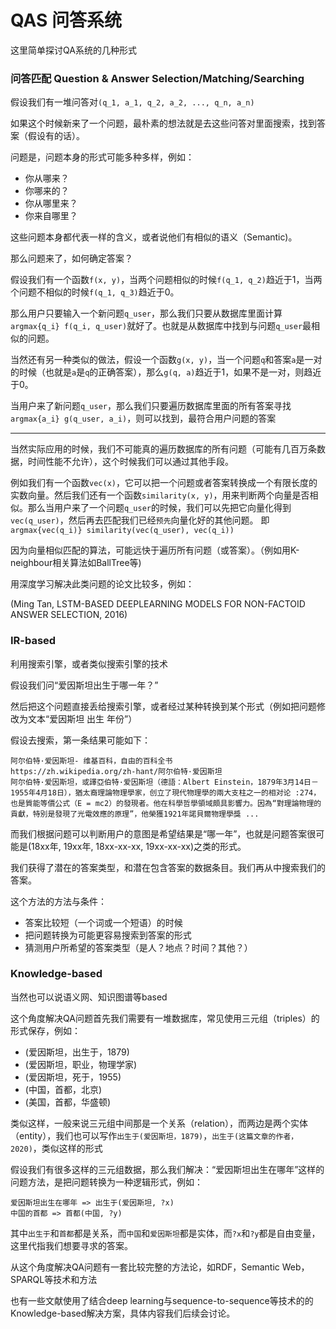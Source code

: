 # QAS 问答系统

这里简单探讨QA系统的几种形式

### 问答匹配 Question & Answer Selection/Matching/Searching

假设我们有一堆问答对`(q_1, a_1, q_2, a_2, ..., q_n, a_n)`

如果这个时候新来了一个问题，最朴素的想法就是去这些问答对里面搜索，找到答案（假设有的话）。

问题是，问题本身的形式可能多种多样，例如：

- 你从哪来？
- 你哪来的？
- 你从哪里来？
- 你来自哪里？

这些问题本身都代表一样的含义，或者说他们有相似的语义（Semantic)。

那么问题来了，如何确定答案？

假设我们有一个函数`f(x, y)`，当两个问题相似的时候`f(q_1, q_2)`趋近于1，当两个问题不相似的时候`f(q_1, q_3)`趋近于0。

那么用户只要输入一个新问题`q_user`，那么我们只要从数据库里面计算`argmax{q_i} f(q_i, q_user)`就好了。也就是从数据库中找到与问题`q_user`最相似的问题。

当然还有另一种类似的做法，假设一个函数`g(x, y)`，当一个问题`q`和答案`a`是一对的时候（也就是`a`是`q`的正确答案），那么`g(q, a)`趋近于1，如果不是一对，则趋近于0。

当用户来了新问题`q_user`，那么我们只要遍历数据库里面的所有答案寻找`argmax{a_i} g(q_user, a_i)`，则可以找到，最符合用户问题的答案

---

当然实际应用的时候，我们不可能真的遍历数据库的所有问题（可能有几百万条数据，时间性能不允许），这个时候我们可以通过其他手段。

例如我们有一个函数`vec(x)`，它可以把一个问题或者答案转换成一个有限长度的实数向量。然后我们还有一个函数`similarity(x, y)`，用来判断两个向量是否相似。那么当用户来了一个问题`q_user`的时候，我们可以先把它向量化得到`vec(q_user)`，然后再去匹配我们已经`预先`向量化好的其他问题。
即`argmax{vec(q_i)} similarity(vec(q_user), vec(q_i))`

因为向量相似匹配的算法，可能远快于遍历所有问题（或答案）。（例如用K-neighbour相关算法如BallTree等)

用深度学习解决此类问题的论文比较多，例如：

(Ming Tan, LSTM-BASED DEEPLEARNING MODELS FOR NON-FACTOID ANSWER SELECTION, 2016)

### IR-based

利用搜索引擎，或者类似搜索引擎的技术

假设我们问“爱因斯坦出生于哪一年？”

然后把这个问题直接丢给搜索引擎，或者经过某种转换到某个形式（例如把问题修改为文本“爱因斯坦 出生 年份”）

假设去搜索，第一条结果可能如下：

```
阿尔伯特·爱因斯坦- 维基百科，自由的百科全书
https://zh.wikipedia.org/zh-hant/阿尔伯特·爱因斯坦
阿尔伯特·爱因斯坦，或譯亞伯特·爱因斯坦（德語：Albert Einstein，1879年3月14日－1955年4月18日），猶太裔理論物理學家，创立了現代物理學的兩大支柱之一的相对论 :274，也是質能等價公式（E = mc2）的發現者。他在科學哲學領域頗具影響力。因為“對理論物理的貢獻，特別是發現了光電效應的原理”，他榮獲1921年諾貝爾物理學獎 ...
```

而我们根据问题可以判断用户的意图是希望结果是“哪一年”，也就是问题答案很可能是(18xx年, 19xx年, 18xx-xx-xx, 19xx-xx-xx)之类的形式。

我们获得了潜在的答案类型，和潜在包含答案的数据条目。我们再从中搜索我们的答案。

这个方法的方法与条件：

- 答案比较短（一个词或一个短语）的时候
- 把问题转换为可能更容易搜索到答案的形式
- 猜测用户所希望的答案类型（是人？地点？时间？其他？）


### Knowledge-based

当然也可以说语义网、知识图谱等based

这个角度解决QA问题首先我们需要有一堆数据库，常见使用三元组（triples）的形式保存，例如：

- (爱因斯坦，出生于，1879)
- (爱因斯坦，职业，物理学家)
- (爱因斯坦，死于，1955)
- (中国，首都，北京)
- (美国，首都，华盛顿)

类似这样，一般来说三元组中间那是一个关系（relation），而两边是两个实体（entity），我们也可以写作`出生于(爱因斯坦，1879)`，`出生于(这篇文章的作者，2020)`，类似这样的形式

假设我们有很多这样的三元组数据，那么我们解决：“爱因斯坦出生在哪年”这样的问题方法，是把问题转换为一种逻辑形式，例如：

```
爱因斯坦出生在哪年 => 出生于(爱因斯坦, ?x)
中国的首都 => 首都(中国, ?y)
```

其中`出生于`和`首都`都是关系，而`中国`和`爱因斯坦`都是实体，而`?x`和`?y`都是自由变量，这里代指我们想要寻求的答案。

从这个角度解决QA问题有一套比较完整的方法论，如RDF，Semantic Web，SPARQL等技术和方法

也有一些文献使用了结合deep learning与sequence-to-sequence等技术的的Knowledge-based解决方案，具体内容我们后续会讨论。

